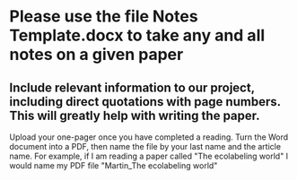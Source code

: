 # Please use the file Notes Template.docx to take any and all notes on a given paper

## Include relevant information to our project, including direct quotations with page numbers. This will greatly help with writing the paper.

Upload your one-pager once you have completed a reading. Turn the Word document into a PDF, then name the file by your last name and the article name. For example, if I am reading a paper called "The ecolabeling world" I would name my PDF file "Martin_The ecolabeling world"
